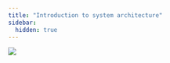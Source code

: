 ```yaml
---
title: "Introduction to system architecture"
sidebar:
  hidden: true
---
```


![](/full-system-architecture.svg)
